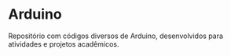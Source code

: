 # Arduino
Repositório com códigos diversos de Arduino, desenvolvidos para atividades e projetos acadêmicos.
